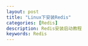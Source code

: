 ```yaml
---
layout: post
title: "Linux下安装Redis"
categories: [Redis]
description: Redis安装启动教程
keywords: Redis
---
```

